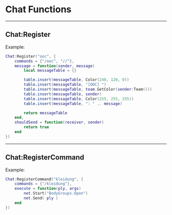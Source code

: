 # Chat Functions

------------

## Chat:Register
Example:
```lua
Chat:Register("ooc", {
	commands = {"/ooc", "//"},
	message = function(sender, message)
		local messageTable = {}

        table.insert(messageTable, Color(240, 120, 0))
		table.insert(messageTable, "[OOC] ")
		table.insert(messageTable, team.GetColor(sender:Team()))
		table.insert(messageTable, sender)
		table.insert(messageTable, Color(255, 255, 255))
		table.insert(messageTable, ": " .. message)

        return messageTable
	end,
	shouldSend = function(receiver, sender)
		return true
	end
})
```
------------

## Chat:RegisterCommand
Example:
```lua
Chat:RegisterCommand("kleidung", {
    commands = {"/kleidung"},
    execute = function(ply, args)
        net.Start("BodyGroups.Open")
		net.Send( ply )
    end
})
```